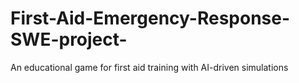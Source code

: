 # First-Aid-Emergency-Response-SWE-project-
An educational game for first aid training with AI-driven simulations
